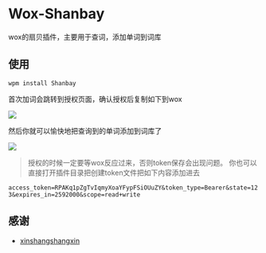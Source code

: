 # Wox-Shanbay

wox的扇贝插件，主要用于查词，添加单词到词库

## 使用

```wpm install Shanbay```

首次加词会跳转到授权页面，确认授权后复制如下到wox

![](Images/step1.png)

然后你就可以愉快地把查询到的单词添加到词库了

![](Images/step2.png)

> 授权的时候一定要等wox反应过来，否则token保存会出现问题。
> 你也可以直接打开插件目录把创建token文件把如下内容添加进去

```access_token=RPAKq1pZgTvIqmyXoaYFypFSiOUuZY&token_type=Bearer&state=123&expires_in=2592000&scope=read+write```

## 感谢

- [xinshangshangxin](https://github.com/xinshangshangxin)